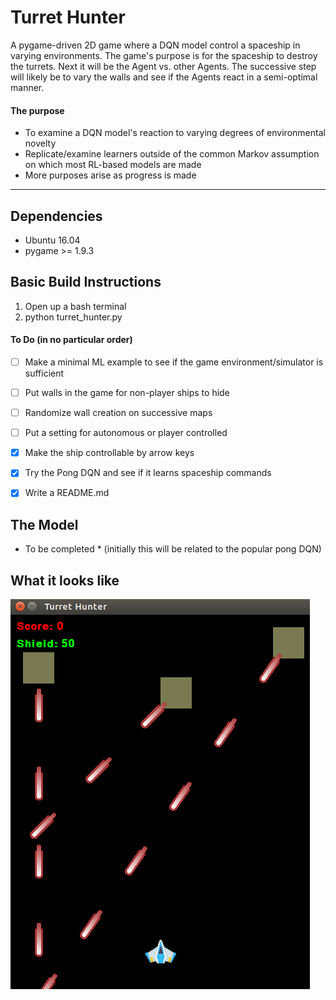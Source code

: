 [//]: # (Image References)
[image1]: ./image-examples/gameplay_img.png "Gameplay"


# Turret Hunter
A pygame-driven 2D game where a DQN model control a spaceship in varying environments. The game's purpose is for the spaceship to destroy the turrets. Next it will be the Agent vs. other Agents. The successive step will likely be to vary the walls and see if the Agents react in a semi-optimal manner.

#### The purpose
* To examine a DQN model's reaction to varying degrees of environmental novelty
* Replicate/examine learners outside of the common Markov assumption on which most RL-based models are made
* More purposes arise as progress is made

---

## Dependencies
* Ubuntu 16.04
* pygame >= 1.9.3

## Basic Build Instructions
1. Open up a bash terminal
2. python turret_hunter.py

#### To Do (in no particular order)
- [ ] Make a minimal ML example to see if the game environment/simulator is sufficient
- [ ] Put walls in the game for non-player ships to hide
- [ ] Randomize wall creation on successive maps
- [ ] Put a setting for autonomous or player controlled
- [x] Make the ship controllable by arrow keys
- [x] Try the Pong DQN and see if it learns spaceship commands
- [x] Write a README.md


## The Model
* To be completed * (initially this will be related to the popular pong DQN)

## What it looks like
![Bonne journée!!][image1]
